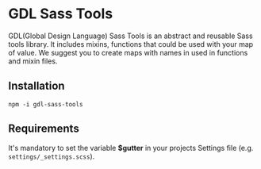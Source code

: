 # GDL Sass Tools
GDL(Global Design Language) Sass Tools is an abstract and reusable Sass tools library. 
It includes mixins, functions that could be used with your map of  value.
We suggest you to create maps with names in used in functions and mixin files.

## Installation
`npm -i gdl-sass-tools`

## Requirements
It's mandatory to set the variable **$gutter** in your projects Settings file (e.g. `settings/_settings.scss`).
